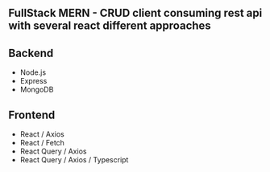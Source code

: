 ## FullStack MERN - CRUD client consuming rest api with several react different approaches

## Backend
- Node.js
- Express
- MongoDB

## Frontend
- React / Axios
- React / Fetch
- React Query / Axios
- React Query / Axios / Typescript


